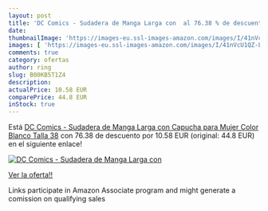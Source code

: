 ```yaml
---
layout: post
title: 'DC Comics - Sudadera de Manga Larga con  al 76.38 % de descuento'
date: 
thumbnailImage: 'https://images-eu.ssl-images-amazon.com/images/I/41nVcU1QZ-L._SL200_.jpg'
images: [ 'https://images-eu.ssl-images-amazon.com/images/I/41nVcU1QZ-L._SL200_.jpg' ]
comments: true
category: ofertas
author: ring
slug: B00KB5T1Z4
description:
actualPrice: 10.58 EUR
comparePrice: 44.8 EUR
inStock: true
---
```


Está [DC Comics - Sudadera de Manga Larga con Capucha para Mujer  Color Blanco  Talla 38](https://www.amazon.es/dp/B00KB5T1Z4/?tag=tolees-21) con 76.38 de descuento por 10.58 EUR (original: 44.8 EUR) en el siguiente enlace!

[![DC Comics - Sudadera de Manga Larga con ](https://images-eu.ssl-images-amazon.com/images/I/41nVcU1QZ-L._SL200_.jpg)](https://www.amazon.es/dp/B00KB5T1Z4/?tag=tolees-21)

[Ver la oferta!!](https://www.amazon.es/dp/B00KB5T1Z4/?tag=tolees-21)

Links participate in Amazon Associate program and might generate a comission on qualifying sales


